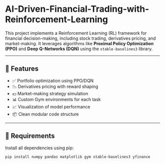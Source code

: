 # AI-Driven-Financial-Trading-with-Reinforcement-Learning

This project implements a Reinforcement Learning (RL) framework for financial decision-making, including stock trading, derivatives pricing, and market-making. It leverages algorithms like **Proximal Policy Optimization (PPO)** and **Deep Q-Networks (DQN)** using the `stable-baselines3` library.

---

## 📌 Features

- ✅ Portfolio optimization using PPO/DQN
- 📉 Derivatives pricing with reward shaping
- 💵 Market-making strategy simulation
- 📊 Custom Gym environments for each task
- 📈 Visualization of model performance
- 📦 Clean modular code structure

---

## 🔧 Requirements

Install all dependencies using pip:

```bash
pip install numpy pandas matplotlib gym stable-baselines3 yfinance
